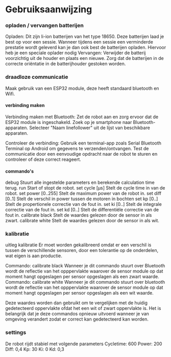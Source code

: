 # Gebruiksaanwijzing

### opladen / vervangen batterijen
Opladen:
Dit zijn li-ion batterijen van het type 18650. Deze batterijen laad je best op voor een sessie. Wanneer tijdens een sessie een verminderde prestatie wordt geleverd kan je dan ook best de batterijen opladen. Hiervoor heb je een speciale oplader nodig
Vervangen:
Verwijder de batterij voorzichtig uit de houder en plaats een nieuwe.
Zorg dat de batterijen in de correcte oriëntatie in de batterijhouder gestoken worden. 

### draadloze communicatie
Maak gebruik van een ESP32 module, deze heeft standaard bluetooth en Wifi.
#### verbinding maken
Verbinding maken met Bluetooth:
Zet de robot aan en zorg ervoor dat de ESP32 module is ingeschakeld.
Zoek op je smartphone naar Bluetooth-apparaten.
Selecteer "Naam linefollower" uit de lijst van beschikbare apparaten.

Controleer de verbinding:
Gebruik een terminal-app zoals Serial Bluetooth Terminal op Android om gegevens te verzenden/ontvangen.
Test de communicatie door een eenvoudige opdracht naar de robot te sturen en controleer of deze correct reageert.


#### commando's
debug Stuurt alle ingestelde parameters en berekende calculation time terug.
run Start of stopt de robot.
set cycle [µs] Stelt de cycle time in van de robot.
set power [0..255] Stelt de maximum power van de robot in.
set diff [0..1] Stelt de verschil in power tussen de motoren in bochten
set kp [0..] Stelt de propertionele correctie van de fout in.
set ki [0..] Stelt de integrale correctie van de fout in.
set kd [0..] Stelt de differentiële correctie van de fout in.
calibrate black Stelt de waardes gelezen door de sensor in als zwart.
calibrate white Stelt de waardes gelezen door de sensor in als wit.

### kalibratie
uitleg kalibratie
Er moet worden gekalibreerd omdat er een verschil is tussen de verschillende sensoren, door een tolerantie op de onderdelen, wat eigen is aan productie.

Commando: calibrate black Wanneer je dit commando stuurt over Bluetooth wordt de reflectie van het opppervlakte waarover de sensor module op dat moment hangt opgeslagen per sensor opgeslagen als een zwart waarde. Commando: calibrate white Wanneer je dit commando stuurt over bluetooth wordt de reflectie van het opppervlakte waarover de sensor module op dat moment hangt opgeslagen per sensor opgeslagen als een wit waarde.

Deze waardes worden dan gebruikt om te vergelijken met de huidig gedetecteerd oppervlakte ofdat het een wit of zwart oppervlakte is. Het is belangrijk dat je deze commandos opnieuw uitvoerd wanneer je van omgeving verandert zodat er correct kan gedetecteerd kan worden.

### settings
De robot rijdt stabiel met volgende parameters
Cycletime: 600
Power: 200
Diff: 0,4
Kp: 30
Ki: 0
Kd: 0,3
